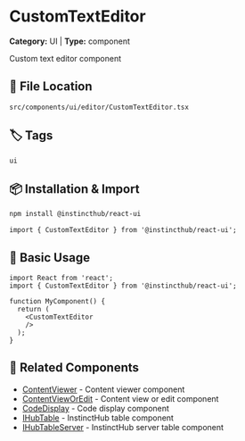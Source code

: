 # CustomTextEditor

**Category:** UI | **Type:** component

Custom text editor component

## 📁 File Location

`src/components/ui/editor/CustomTextEditor.tsx`

## 🏷️ Tags

`ui`

## 📦 Installation & Import

```bash
npm install @instincthub/react-ui
```

```tsx
import { CustomTextEditor } from '@instincthub/react-ui';
```

## 🚀 Basic Usage

```tsx
import React from 'react';
import { CustomTextEditor } from '@instincthub/react-ui';

function MyComponent() {
  return (
    <CustomTextEditor
    />
  );
}
```

## 🔗 Related Components

- [ContentViewer](./ContentViewer.md) - Content viewer component
- [ContentViewOrEdit](./ContentViewOrEdit.md) - Content view or edit component
- [CodeDisplay](./CodeDisplay.md) - Code display component
- [IHubTable](./IHubTable.md) - InstinctHub table component
- [IHubTableServer](./IHubTableServer.md) - InstinctHub server table component

